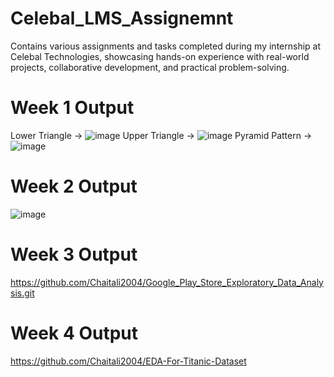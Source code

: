 # Celebal_LMS_Assignemnt
Contains various assignments and tasks completed during my internship at Celebal Technologies, showcasing hands-on experience with real-world projects, collaborative development, and practical problem-solving.

# Week 1 Output 
Lower Triangle -> ![image](https://github.com/user-attachments/assets/61d04186-0de3-47d9-b692-1b3d784bc31a)
Upper Triangle -> ![image](https://github.com/user-attachments/assets/721d2f9a-416f-4a95-bb29-c1a0ce9571ac)
Pyramid Pattern -> ![image](https://github.com/user-attachments/assets/a794a837-d60a-4cab-adbb-a4e2426bed9d)

# Week 2 Output
![image](https://github.com/user-attachments/assets/5477e99b-beda-4d83-a645-998560ed8a05)

# Week 3 Output
https://github.com/Chaitali2004/Google_Play_Store_Exploratory_Data_Analysis.git

# Week 4 Output
https://github.com/Chaitali2004/EDA-For-Titanic-Dataset
